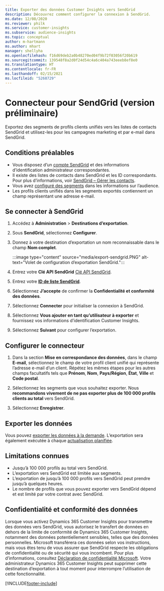 ```yaml
---
title: Exporter des données Customer Insights vers SendGrid
description: Découvrez comment configurer la connexion à SendGrid.
ms.date: 12/08/2020
ms.reviewer: philk
ms.service: customer-insights
ms.subservice: audience-insights
ms.topic: conceptual
author: m-hartmann
ms.author: mhart
manager: shellyha
ms.openlocfilehash: f16d69deb2a0b48270ed04f9b72f03056f20b619
ms.sourcegitcommit: 139548f8a2d0f24d54c4a6c404a743eeeb8ef8e0
ms.translationtype: HT
ms.contentlocale: fr-FR
ms.lasthandoff: 02/15/2021
ms.locfileid: "5268729"
---
```

# <a name="connector-for-sendgrid-preview"></a>Connecteur pour SendGrid (version préliminaire)

Exportez des segments de profils clients unifiés vers les listes de contacts SendGrid et utilisez-les pour les campagnes marketing et par e-mail dans SendGrid. 

## <a name="prerequisites"></a>Conditions préalables

-   Vous disposez d’un [compte SendGrid](https://sendgrid.com/) et des informations d’identification administrateur correspondantes.
-   Il existe des listes de contacts dans SendGrid et les ID correspondants. Pour plus d’informations, voir [SendGrid – Gérer les contacts](https://sendgrid.com/docs/ui/managing-contacts/create-and-manage-contacts/#manage-contacts).
-   Vous avez [configuré des segments](segments.md) dans les informations sur l’audience.
-   Les profils clients unifiés dans les segments exportés contiennent un champ représentant une adresse e-mail.

## <a name="connect-to-sendgrid"></a>Se connecter à SendGrid

1. Accédez à **Administration** > **Destinations d’exportation**.

1. Sous **SendGrid**, sélectionnez **Configurer**.

1. Donnez à votre destination d’exportation un nom reconnaissable dans le champ **Nom complet**.

   :::image type="content" source="media/export-sendgrid.PNG" alt-text="Volet de configuration d’exportation SendGrid.":::

1. Entrez votre **Clé API SendGrid** [Clé API SendGrid](https://sendgrid.com/docs/ui/account-and-settings/api-keys/).

1. Entrez votre **[ID de liste SendGrid](https://sendgrid.com/docs/ui/managing-contacts/create-and-manage-contacts/#manage-contacts)**.

1. Sélectionnez **J’accepte** de confirmer la **Confidentialité et conformité des données**.

1. Sélectionnez **Connecter** pour initialiser la connexion à SendGrid.

1. Sélectionnez **Vous ajouter en tant qu’utilisateur à exporter** et fournissez vos informations d’identification Customer Insights.

1. Sélectionnez **Suivant** pour configurer l’exportation.

## <a name="configure-the-connector"></a>Configurer le connecteur

1. Dans la section **Mise en correspondance des données**, dans le champ **E-mail**, sélectionnez le champ de votre profil client unifié qui représente l’adresse e-mail d’un client. Répétez les mêmes étapes pour les autres champs facultatifs tels que **Prénom**, **Nom**, **Pays/Région**, **État**, **Ville** et **Code postal**.

1. Sélectionnez les segments que vous souhaitez exporter. Nous **recommandons vivement de ne pas exporter plus de 100 000 profils clients au total** vers SendGrid. 

1. Sélectionnez **Enregistrer**.

## <a name="export-the-data"></a>Exporter les données

Vous pouvez [exporter les données à la demande](export-destinations.md). L’exportation sera également exécutée à chaque [actualisation planifiée](system.md#schedule-tab).

## <a name="known-limitations"></a>Limitations connues

- Jusqu’à 100 000 profils au total vers SendGrid.
- L’exportation vers SendGrid est limitée aux segments.
- L’exportation de jusqu’à 100 000 profils vers SendGrid peut prendre jusqu’à quelques heures. 
- Le nombre de profils que vous pouvez exporter vers SendGrid dépend et est limité par votre contrat avec SendGrid.

## <a name="data-privacy-and-compliance"></a>Confidentialité et conformité des données

Lorsque vous activez Dynamics 365 Customer Insights pour transmettre des données vers SendGrid, vous autorisez le transfert de données en dehors de la limite de conformité de Dynamics 365 Customer Insights, notamment des données potentiellement sensibles, telles que des données personnelles. Microsoft transférera ces données selon vos instructions, mais vous êtes tenu de vous assurer que SendGrid respecte les obligations de confidentialité ou de sécurité qui vous incombent. Pour plus d’informations, consultez [Déclaration de confidentialité Microsoft](https://go.microsoft.com/fwlink/?linkid=396732).
Votre administrateur Dynamics 365 Customer Insights peut supprimer cette destination d’exportation à tout moment pour interrompre l’utilisation de cette fonctionnalité.


[!INCLUDE[footer-include](../includes/footer-banner.md)]